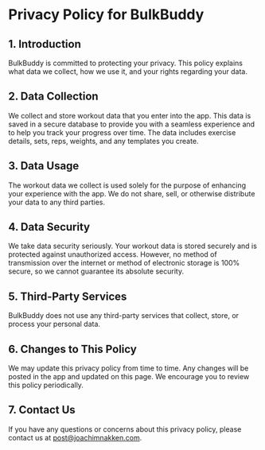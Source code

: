 # Privacy Policy for BulkBuddy

## 1. Introduction
BulkBuddy is committed to protecting your privacy. This policy explains what data we collect, how we use it, and your rights regarding your data.

## 2. Data Collection
We collect and store workout data that you enter into the app. This data is saved in a secure database to provide you with a seamless experience and to help you track your progress over time. The data includes exercise details, sets, reps, weights, and any templates you create.

## 3. Data Usage
The workout data we collect is used solely for the purpose of enhancing your experience with the app. We do not share, sell, or otherwise distribute your data to any third parties.

## 4. Data Security
We take data security seriously. Your workout data is stored securely and is protected against unauthorized access. However, no method of transmission over the internet or method of electronic storage is 100% secure, so we cannot guarantee its absolute security.

## 5. Third-Party Services
BulkBuddy does not use any third-party services that collect, store, or process your personal data.

## 6. Changes to This Policy
We may update this privacy policy from time to time. Any changes will be posted in the app and updated on this page. We encourage you to review this policy periodically.

## 7. Contact Us
If you have any questions or concerns about this privacy policy, please contact us at [post@joachimnakken.com](mailto:post@joachimnakken.com).
